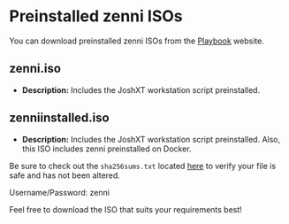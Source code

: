 # Preinstalled zenni ISOs

You can download preinstalled zenni ISOs from the [Playbook](https://www.playbook.com/s/greengecko/zenni-isos) website.

## zenni.iso

- **Description:** Includes the JoshXT workstation script preinstalled.

## zenniinstalled.iso

- **Description:** Includes the JoshXT workstation script preinstalled. Also, this ISO includes zenni preinstalled on Docker.

Be sure to check out the `sha256sums.txt` located [here](https://www.playbook.com/s/greengecko/zenni-isos?assetToken=F9FXZkX6N3NqHGMne6m4v2cz) to verify your file is safe and has not been altered.

Username/Password: zenni

Feel free to download the ISO that suits your requirements best!
